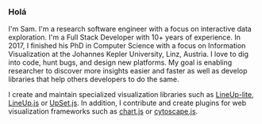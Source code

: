 ### Holá

I'm Sam.
I'm a research software engineer with a focus on interactive data exploration.
I'm a Full Stack Developer with 10+ years of experience.
In 2017, I finished his PhD in Computer Science with a focus on Information Visualization at the Johannes Kepler University, Linz, Austria.
I love to dig into code, hunt bugs, and design new platforms.
My goal is enabling researcher to discover more insights easier and faster as well as develop libraries that help others developers to do the same.

I create and maintain specialized visualization libraries such as [LineUp-lite](https://github.com/sgratzl/lineup-lite), [LineUp.js](https://github.com/lineupjs) or [UpSet.js](https://github.com/upsetjs). In addition, I contribute and create plugins for web visualization frameworks such as [chart.js](https://github.com/sgratzl?tab=repositories&q=chartjs) or [cytoscape.js](https://github.com/sgratzl?tab=repositories&q=cytoscape).
